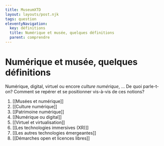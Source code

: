 ```yaml
---
title: MuseumXTD
layout: layouts/post.njk
tags: question
eleventyNavigation:
  key: définitions
  title: Numérique et musée, quelques définitions
  parent: comprendre
---
```

# **Numérique et musée, quelques définitions**
Numérique, digital, virtuel ou encore *culture numérique*, ... De quoi parle-t-on? Comment se repérer et se positionner vis-à-vis de ces notions? 

1. [[Musées et numérique]]
2. [[Culture numérique]]
3. [[Patrimoine numérique]]
4. [[Numérique ou digital]]
5. [[Virtuel et virtualisation]]
6. [[Les technologies immersives (XR)]]
7. [[Les autres technologies émergeantes]]
8. [[Démarches open et licences libres]]


